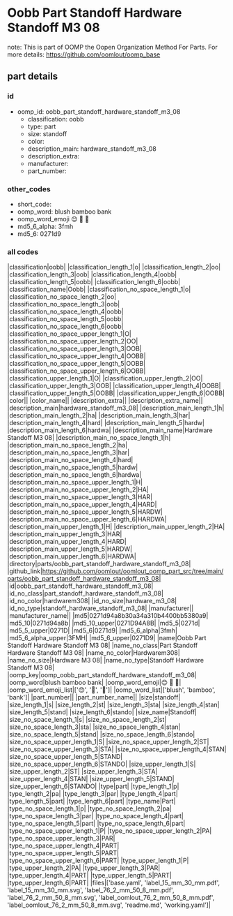 # Oobb Part Standoff Hardware Standoff M3 08  

note: This is part of OOMP the Oopen Organization Method For Parts. For more details: https://github.com/oomlout/oomp_base

##  part details





### id
* oomp_id: oobb_part_standoff_hardware_standoff_m3_08
  * classification: oobb
  * type: part
  * size: standoff
  * color: 
  * description_main: hardware_standoff_m3_08
  * description_extra: 
  * manufacturer: 
  * part_number: 

### other_codes
* short_code: 
* oomp_word: blush bamboo bank
* oomp_word_emoji :blush: :bamboo: :bank:
* md5_6_alpha: 3fmh
* md5_6: 0271d9

### all codes 
|classification|oobb|
|classification_length_1|o|
|classification_length_2|oo|
|classification_length_3|oob|
|classification_length_4|oobb|
|classification_length_5|oobb|
|classification_length_6|oobb|
|classification_name|Oobb|
|classification_no_space_length_1|o|
|classification_no_space_length_2|oo|
|classification_no_space_length_3|oob|
|classification_no_space_length_4|oobb|
|classification_no_space_length_5|oobb|
|classification_no_space_length_6|oobb|
|classification_no_space_upper_length_1|O|
|classification_no_space_upper_length_2|OO|
|classification_no_space_upper_length_3|OOB|
|classification_no_space_upper_length_4|OOBB|
|classification_no_space_upper_length_5|OOBB|
|classification_no_space_upper_length_6|OOBB|
|classification_upper_length_1|O|
|classification_upper_length_2|OO|
|classification_upper_length_3|OOB|
|classification_upper_length_4|OOBB|
|classification_upper_length_5|OOBB|
|classification_upper_length_6|OOBB|
|color||
|color_name||
|description_extra||
|description_extra_name||
|description_main|hardware_standoff_m3_08|
|description_main_length_1|h|
|description_main_length_2|ha|
|description_main_length_3|har|
|description_main_length_4|hard|
|description_main_length_5|hardw|
|description_main_length_6|hardwa|
|description_main_name|Hardware Standoff M3 08|
|description_main_no_space_length_1|h|
|description_main_no_space_length_2|ha|
|description_main_no_space_length_3|har|
|description_main_no_space_length_4|hard|
|description_main_no_space_length_5|hardw|
|description_main_no_space_length_6|hardwa|
|description_main_no_space_upper_length_1|H|
|description_main_no_space_upper_length_2|HA|
|description_main_no_space_upper_length_3|HAR|
|description_main_no_space_upper_length_4|HARD|
|description_main_no_space_upper_length_5|HARDW|
|description_main_no_space_upper_length_6|HARDWA|
|description_main_upper_length_1|H|
|description_main_upper_length_2|HA|
|description_main_upper_length_3|HAR|
|description_main_upper_length_4|HARD|
|description_main_upper_length_5|HARDW|
|description_main_upper_length_6|HARDWA|
|directory|parts/oobb_part_standoff_hardware_standoff_m3_08|
|github_link|https://github.com/oomlout/oomlout_oomp_part_src/tree/main/parts/oobb_part_standoff_hardware_standoff_m3_08|
|id|oobb_part_standoff_hardware_standoff_m3_08|
|id_no_class|part_standoff_hardware_standoff_m3_08|
|id_no_color|hardwarem308|
|id_no_size|hardware_m3_08|
|id_no_type|standoff_hardware_standoff_m3_08|
|manufacturer||
|manufacturer_name||
|md5|0271d94a8b30a34a310b4400bb5380a9|
|md5_10|0271d94a8b|
|md5_10_upper|0271D94A8B|
|md5_5|0271d|
|md5_5_upper|0271D|
|md5_6|0271d9|
|md5_6_alpha|3fmh|
|md5_6_alpha_upper|3FMH|
|md5_6_upper|0271D9|
|name|Oobb Part Standoff Hardware Standoff M3 08|
|name_no_class|Part Standoff Hardware Standoff M3 08|
|name_no_color|Hardwarem308|
|name_no_size|Hardware M3 08|
|name_no_type|Standoff Hardware Standoff M3 08|
|oomp_key|oomp_oobb_part_standoff_hardware_standoff_m3_08|
|oomp_word|blush bamboo bank|
|oomp_word_emoji|:blush: :bamboo: :bank:|
|oomp_word_emoji_list|[':blush:', ':bamboo:', ':bank:']|
|oomp_word_list|['blush', 'bamboo', 'bank']|
|part_number||
|part_number_name||
|size|standoff|
|size_length_1|s|
|size_length_2|st|
|size_length_3|sta|
|size_length_4|stan|
|size_length_5|stand|
|size_length_6|stando|
|size_name|Standoff|
|size_no_space_length_1|s|
|size_no_space_length_2|st|
|size_no_space_length_3|sta|
|size_no_space_length_4|stan|
|size_no_space_length_5|stand|
|size_no_space_length_6|stando|
|size_no_space_upper_length_1|S|
|size_no_space_upper_length_2|ST|
|size_no_space_upper_length_3|STA|
|size_no_space_upper_length_4|STAN|
|size_no_space_upper_length_5|STAND|
|size_no_space_upper_length_6|STANDO|
|size_upper_length_1|S|
|size_upper_length_2|ST|
|size_upper_length_3|STA|
|size_upper_length_4|STAN|
|size_upper_length_5|STAND|
|size_upper_length_6|STANDO|
|type|part|
|type_length_1|p|
|type_length_2|pa|
|type_length_3|par|
|type_length_4|part|
|type_length_5|part|
|type_length_6|part|
|type_name|Part|
|type_no_space_length_1|p|
|type_no_space_length_2|pa|
|type_no_space_length_3|par|
|type_no_space_length_4|part|
|type_no_space_length_5|part|
|type_no_space_length_6|part|
|type_no_space_upper_length_1|P|
|type_no_space_upper_length_2|PA|
|type_no_space_upper_length_3|PAR|
|type_no_space_upper_length_4|PART|
|type_no_space_upper_length_5|PART|
|type_no_space_upper_length_6|PART|
|type_upper_length_1|P|
|type_upper_length_2|PA|
|type_upper_length_3|PAR|
|type_upper_length_4|PART|
|type_upper_length_5|PART|
|type_upper_length_6|PART|
|files|['base.yaml', 'label_15_mm_30_mm.pdf', 'label_15_mm_30_mm.svg', 'label_76_2_mm_50_8_mm.pdf', 'label_76_2_mm_50_8_mm.svg', 'label_oomlout_76_2_mm_50_8_mm.pdf', 'label_oomlout_76_2_mm_50_8_mm.svg', 'readme.md', 'working.yaml']|
